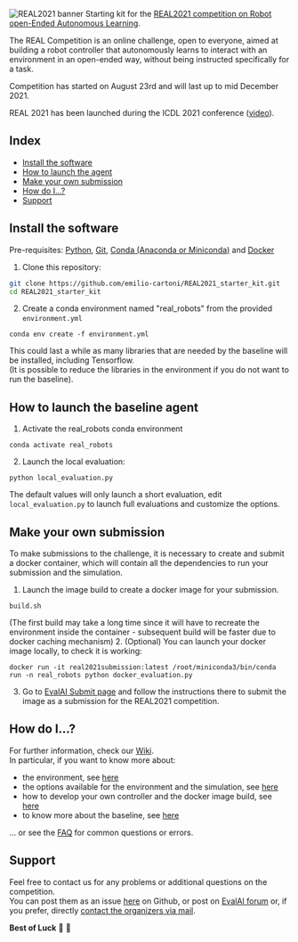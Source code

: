 ![REAL2021 banner](https://raw.githubusercontent.com/wiki/emilio-cartoni/REAL2021_starter_kit/images/banner2021.gif)
Starting kit for the [REAL2021 competition on Robot open-Ended Autonomous Learning](https://eval.ai/web/challenges/challenge-page/1134/overview).

The REAL Competition is an online challenge, open to everyone, aimed at building a robot controller that autonomously learns to interact with an environment in an open-ended way, without being instructed specifically for a task.  

Competition has started on August 23rd and will last up to mid December 2021.  

REAL 2021 has been launched during the ICDL 2021 conference ([video](https://www.youtube.com/watch?v=w0b9Tg4nqSU)).  

## Index
* [Install the software](#install-the-software)
* [How to launch the agent](#how-to-launch-the-baseline-agent)
* [Make your own submission](#make-your-own-submission)
* [How do I...?](#how-do-i)
* [Support](#support)

## Install the software
Pre-requisites: [Python](https://www.python.org/), [Git](https://git-scm.com/), [Conda (Anaconda or Miniconda)](https://www.anaconda.com/products/individual) and [Docker](https://www.docker.com/)   

1. Clone this repository:  
```bash
git clone https://github.com/emilio-cartoni/REAL2021_starter_kit.git  
cd REAL2021_starter_kit
```

2. Create a conda environment named "real_robots" from the provided `environment.yml`  
```
conda env create -f environment.yml
```
This could last a while as many libraries that are needed by the baseline will be installed, including Tensorflow.  
(It is possible to reduce the libraries in the environment if you do not want to run the baseline).  

## How to launch the baseline agent
1. Activate the real_robots conda environment  
```
conda activate real_robots
```
2. Launch the local evaluation:  
```
python local_evaluation.py
```

The default values will only launch a short evaluation, edit `local_evaluation.py` to launch full evaluations and customize the options.

## Make your own submission
To make submissions to the challenge, it is necessary to create and submit a docker container, which will contain all the dependencies to run your submission and the simulation.  
1. Launch  the image build to create a docker image for your submission.   
```
build.sh
```
(The first build may take a long time since it will have to recreate the environment inside the container - subsequent build will be faster due to docker caching mechanism)
2. (Optional) You can launch your docker image locally, to check it is working:
```
docker run -it real2021submission:latest /root/miniconda3/bin/conda run -n real_robots python docker_evaluation.py
```
3. Go to [EvalAI Submit page](https://eval.ai/web/challenges/challenge-page/1134/submission) and follow the instructions there to submit the image as a submission for the REAL2021 competition.  


## How do I...?
For further information, check our [Wiki](https://github.com/emilio-cartoni/REAL2021_starter_kit/wiki).  
In particular, if you want to know more about:
- the environment, see [here](https://github.com/emilio-cartoni/REAL2021_starter_kit/wiki/REAL-Environment)
- the options available for the environment and the simulation, see [here](https://github.com/emilio-cartoni/REAL2021_starter_kit/wiki/Environment-options-and-simplifications)
- how to develop your own controller and the docker image build, see [here](https://github.com/emilio-cartoni/REAL2021_starter_kit/wiki/Submissions)  
- to know more about the baseline, see [here](https://github.com/emilio-cartoni/REAL2021_starter_kit/wiki/Baseline)  

... or see the [FAQ](https://github.com/emilio-cartoni/REAL2021_starter_kit/wiki/FAQ) for common questions or errors.

## Support
Feel free to contact us for any problems or additional questions on the competition.  
You can post them as an issue [here](https://github.com/emilio-cartoni/REAL2021_starter_kit/issues) on Github, or post on [EvalAI forum](https://evalai-forum.cloudcv.org/) or, if you prefer, directly [contact the organizers via mail](mailto:emilio.cartoni@yahoo.it?subject=[REAL2021]%20Question).


**Best of Luck** :tada: :tada:
